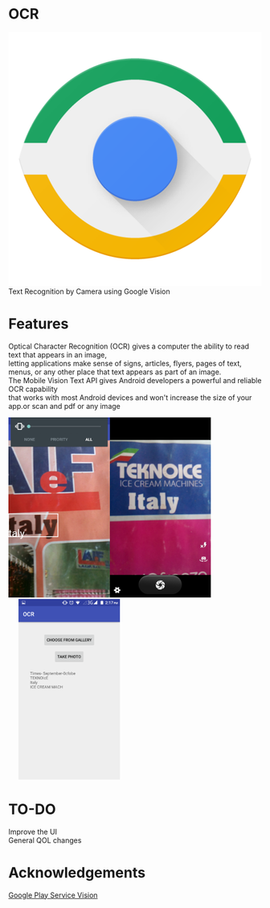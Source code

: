 # OCR
![OCR](assets/icon.png) <br/>
Text Recognition by Camera using Google Vision

# Features
Optical Character Recognition (OCR) gives a computer the ability to read text that appears in an image, <br/>
letting applications make sense of signs, articles, flyers, pages of text, menus, or any other place that text appears as part of an image.<br/>
 The Mobile Vision Text API gives Android developers a powerful and reliable OCR capability <br/>
 that works with most Android devices and won't increase the size of your app.or scan and pdf or any image<br/>

<img src="assets/screenshot1.png" width="40%"><img src="assets/Screenshot3.png" width="40%"><img src="assets/screenshot2.png" width="40%" hspace="20">



# TO-DO
Improve the UI <br/>
General QOL changes

# Acknowledgements
[Google Play Service Vision](compile 'com.google.android.gms:play-services-vision:11.0.+') <br/>
